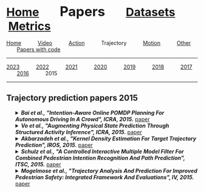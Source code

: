 <a name=top></a>
---
<a href=../../README.md#top><l style="font-size:30px">Home</l></a>&nbsp; &nbsp; &nbsp; &nbsp; &nbsp; &nbsp;<l style="font-size:35px">Papers</l>&nbsp; &nbsp; &nbsp; &nbsp; &nbsp; &nbsp;<a href=../../datasets/datasets.md#top><l style="font-size:30px">Datasets</l></a>&nbsp; &nbsp; &nbsp; &nbsp; &nbsp; &nbsp;<a href=../../metrics/metrics.md#top><l style="font-size:30px">Metrics</l></a>&nbsp; &nbsp; &nbsp; &nbsp; &nbsp; &nbsp;
---
[Home](../papers.md#top)&nbsp; &nbsp; &nbsp; &nbsp; &nbsp; &nbsp;[Video](../video/video_papers.md#top)&nbsp; &nbsp; &nbsp; &nbsp; &nbsp; &nbsp;[Action](../action/action_papers.md#top)&nbsp; &nbsp; &nbsp; &nbsp; &nbsp; &nbsp;Trajectory&nbsp; &nbsp; &nbsp; &nbsp; &nbsp; &nbsp;[Motion](../motion/motion_papers.md#top)&nbsp; &nbsp; &nbsp; &nbsp; &nbsp; &nbsp;[Other](../other/other_papers.md#top)&nbsp; &nbsp; &nbsp; &nbsp; &nbsp; &nbsp;[Papers with code](../papers_with_code/papers_with_code.md#top)&nbsp; &nbsp; &nbsp; &nbsp; &nbsp; &nbsp;
___
[2023](2023.md#top)&nbsp; &nbsp; &nbsp; &nbsp; &nbsp; &nbsp;[2022](2022.md#top)&nbsp; &nbsp; &nbsp; &nbsp; &nbsp; &nbsp;[2021](2021.md#top)&nbsp; &nbsp; &nbsp; &nbsp; &nbsp; &nbsp;[2020](2020.md#top)&nbsp; &nbsp; &nbsp; &nbsp; &nbsp; &nbsp;[2019](2019.md#top)&nbsp; &nbsp; &nbsp; &nbsp; &nbsp; &nbsp;[2018](2018.md#top)&nbsp; &nbsp; &nbsp; &nbsp; &nbsp; &nbsp;[2017](2017.md#top)&nbsp; &nbsp; &nbsp; &nbsp; &nbsp; &nbsp;[2016](2016.md#top)&nbsp; &nbsp; &nbsp; &nbsp; &nbsp; &nbsp;2015&nbsp; &nbsp; &nbsp; &nbsp; &nbsp; &nbsp;
___
<h2>Trajectory prediction papers 2015</h2> 
<ul><a name=Bai_2015_ICRA/>
<details close>
<summary><strong><em>Bai et al., "Intention-Aware Online POMDP Planning For Autonomous Driving In A Crowd", ICRA, 2015.</em></strong> <a href=https://ieeexplore.ieee.org/document/7139219>paper</a></summary>
<ul>
<em>Datasets</em>
<ul>
<li>Custom</li>

</ul>
<em>Metrics</em>
<ul>
<li><a href="../../metrics/trajectory/trajectory_alphabeticaltrajectory_e-i_datasets.md#fnm">FNM</a></li>
</ul>
<details close>
<summary><em>Bibtex</em></summary>
<pre>
@InProceedings{Bai_2015_ICRA,
    author = "Bai, Haoyu and Cai, Shaojun and Ye, Nan and Hsu, David and Lee, Wee Sun",
    title = "Intention-Aware Online {POMDP} Planning For Autonomous Driving In A Crowd",
    booktitle = "ICRA",
    year = "2015"
}
</pre>
</details>

</ul>
</details>

<a name=Vo_2015_ICRA/>
<details close>
<summary><strong><em>Vo et al., "Augmenting Physical State Prediction Through Structured Activity Inference", ICRA, 2015.</em></strong> <a href=https://ieeexplore.ieee.org/document/7139262>paper</a></summary>
<ul>
<em>Datasets</em>
<ul>
<li><a href="../../datasets/alphabetical/j-z_alphabetical_datasets.md#tum_kitchen">TUM Kitchen</a></li>
</ul>
<em>Metrics</em>
<ul>
<li><a href="../../metrics/trajectory/trajectory_alphabeticaltrajectory_e-i_datasets.md#ed">ED</a></li>
</ul>
<details close>
<summary><em>Bibtex</em></summary>
<pre>
@InProceedings{Vo_2015_ICRA,
    author = "Vo, N. N. and Bobick, A. F.",
    booktitle = "ICRA",
    title = "Augmenting Physical State Prediction Through Structured Activity Inference",
    year = "2015"
}
</pre>
</details>

</ul>
</details>

<a name=Akbarzadeh_2015_IROS/>
<details close>
<summary><strong><em>Akbarzadeh et al., "Kernel Density Estimation For Target Trajectory Prediction", IROS, 2015.</em></strong> <a href=https://ieeexplore.ieee.org/document/7353858>paper</a></summary>
<ul>
<em>Datasets</em>
<ul>
<li><a href="../../datasets/alphabetical/e-i_alphabetical_datasets.md#gc">GC</a></li>
<li><a href="../../datasets/alphabetical/j-z_alphabetical_datasets.md#mitt">MITT</a></li>
</ul>
<em>Metrics</em>
<ul>
<li><a href="../../metrics/trajectory/trajectory_alphabeticaltrajectory_e-i_datasets.md#ed">ED</a></li>
<li><a href="../../metrics/trajectory/trajectory_alphabeticaltrajectory_j-z_datasets.md#run_time">Run Time</a></li>
</ul>
<details close>
<summary><em>Bibtex</em></summary>
<pre>
@InProceedings{Akbarzadeh_2015_IROS,
    author = "Akbarzadeh, V. and Gagné, C. and Parizeau, M.",
    booktitle = "IROS",
    title = "Kernel Density Estimation For Target Trajectory Prediction",
    year = "2015"
}
</pre>
</details>

</ul>
</details>

<a name=Schulz_2015_ITSC/>
<details close>
<summary><strong><em>Schulz et al., "A Controlled Interactive Multiple Model Filter For Combined Pedestrian Intention Recognition And Path Prediction", ITSC, 2015.</em></strong> <a href=https://ieeexplore.ieee.org/abstract/document/7313129>paper</a></summary>
<ul>
<em>Datasets</em>
<ul>
<li><a href="../../datasets/alphabetical/a-d_alphabetical_datasets.md#daimler_path">Daimler Path</a></li>
</ul>
<em>Metrics</em>
<ul>
<li><a href="../../metrics/trajectory/trajectory_alphabeticaltrajectory_a-d_datasets.md#ade">ADE</a></li>
<li><a href="../../metrics/trajectory/trajectory_alphabeticaltrajectory_e-i_datasets.md#ed">ED</a></li>
</ul>
<details close>
<summary><em>Bibtex</em></summary>
<pre>
@InProceedings{Schulz_2015_ITSC,
    author = "Schulz, Andreas and Stiefelhagen, Rainer",
    title = "A Controlled Interactive Multiple Model Filter For Combined Pedestrian Intention Recognition And Path Prediction",
    booktitle = "ITSC",
    year = "2015"
}
</pre>
</details>

</ul>
</details>

<a name=Mogelmose_2015_IV/>
<details close>
<summary><strong><em>Mogelmose et al., "Trajectory Analysis And Prediction For Improved Pedestrian Safety: Integrated Framework And Evaluations", IV, 2015.</em></strong> <a href=https://ieeexplore.ieee.org/document/7225707>paper</a></summary>
<ul>
<em>Datasets</em>
<ul>
<li>Custom</li>

</ul>
<em>Metrics</em>
<ul>
<li><a href="../../metrics/trajectory/trajectory_alphabeticaltrajectory_j-z_datasets.md#none">None</a></li>
</ul>
<details close>
<summary><em>Bibtex</em></summary>
<pre>
@InProceedings{Mogelmose_2015_IV,
    author = "Mogelmose, Andreas and Trivedi, Mohan M and Moeslund, Thomas B",
    title = "Trajectory Analysis And Prediction For Improved Pedestrian Safety: Integrated Framework And Evaluations",
    booktitle = "IV",
    year = "2015"
}
</pre>
</details>

</ul>
</details>

</ul>